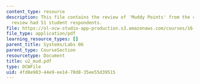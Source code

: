 ```yaml
---
content_type: resource
description: This file contains the review of 'Muddy Points' from the course. The
  review had 51 student respondents.
file: https://ol-ocw-studio-app-production.s3.amazonaws.com/courses/16-01-unified-engineering-i-ii-iii-iv-fall-2005-spring-2006/4fd8e98344e9ee1470d835ee55d39515_u2_mud.pdf
file_type: application/pdf
learning_resource_types: []
parent_title: Systems/Labs 06
parent_type: CourseSection
resourcetype: Document
title: u2_mud.pdf
type: OCWFile
uid: 4fd8e983-44e9-ee14-70d8-35ee55d39515
---
```

